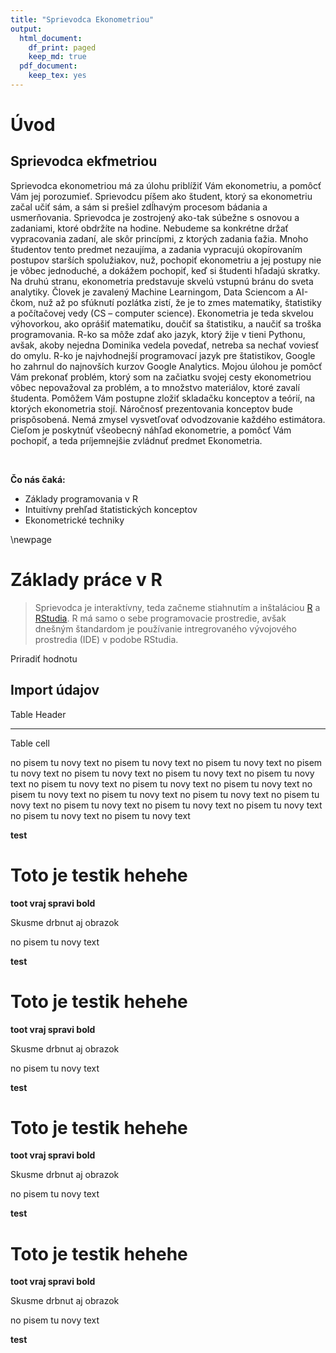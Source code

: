 ```yaml
---
title: "Sprievodca Ekonometriou"
output:
  html_document:
    df_print: paged
    keep_md: true
  pdf_document:
    keep_tex: yes
---
```




# Úvod

## Sprievodca ekfmetriou

Sprievodca ekonometriou má za úlohu priblížiť Vám ekonometriu, a pomôcť Vám jej porozumieť. Sprievodcu píšem ako študent, ktorý sa ekonometriu začal učiť sám, a sám si prešiel zdĺhavým procesom bádania a usmerňovania. Sprievodca je zostrojený ako-tak súbežne s osnovou a zadaniami, ktoré obdržíte na hodine. Nebudeme sa konkrétne držať vypracovania zadaní, ale skôr princípmi, z ktorých zadania ťažia. Mnoho študentov tento predmet nezaujíma, a zadania vypracujú okopírovaním postupov starších spolužiakov, nuž, pochopiť ekonometriu a jej postupy nie je vôbec jednoduché, a dokážem pochopiť, keď si študenti hľadajú skratky. Na druhú stranu, ekonometria predstavuje skvelú vstupnú bránu do sveta analytiky. Človek je zavalený Machine Learningom, Data Sciencom a AI-čkom, nuž až po sfúknutí pozlátka zistí, že je to zmes matematiky, štatistiky a počítačovej vedy (CS – computer science). Ekonometria je teda skvelou výhovorkou, ako oprášiť matematiku, doučiť sa štatistiku, a naučiť sa troška programovania. R-ko sa môže zdať ako jazyk, ktorý žije v tieni Pythonu, avšak, akoby nejedna Dominika vedela povedať, netreba sa nechať voviesť do omylu. R-ko je najvhodnejší programovací jazyk pre štatistikov, Google ho zahrnul do najnovších kurzov Google Analytics. Mojou úlohou je pomôcť Vám prekonať problém, ktorý som na začiatku svojej cesty ekonometriou vôbec nepovažoval za problém, a to množstvo materiálov, ktoré zavalí študenta. Pomôžem Vám postupne zložiť skladačku konceptov a teórií, na ktorých ekonometria stojí. Náročnosť prezentovania konceptov bude prispôsobená. Nemá zmysel vysvetľovať odvodzovanie každého estimátora. Cieľom je poskytnúť všeobecný náhľad ekonometrie, a pomôcť Vám pochopiť, a teda príjemnejšie zvládnuť predmet Ekonometria.    

&nbsp;  
 
__Čo nás čaká:__  

* Základy programovania v R  
* Intuitívny prehľad štatistických konceptov  
* Ekonometrické techniky 

\newpage

# Základy práce v R  

> Sprievodca je interaktívny, teda začneme stiahnutím a inštaláciou [R](https://cran.r-project.org/mirrors.html) a [RStudia](https://cran.r-project.org/mirrors.html). R má samo o sebe programovacie prostredie, avšak dnešným štandardom je používanie intregrovaného vývojového prostredia (IDE) v podobe RStudia.  



Priradiť hodnotu

## Import údajov
Table Header  
___________
Table cell


no pisem tu novy text no pisem tu novy text no pisem tu novy text no pisem tu novy text no pisem tu novy text no pisem tu novy text no pisem tu novy text no pisem tu novy text no pisem tu novy text no pisem tu novy text no pisem tu novy text no pisem tu novy text no pisem tu novy text no pisem tu novy text no pisem tu novy text no pisem tu novy text no pisem tu novy text no pisem tu novy text no pisem tu novy text 


__test__
# Toto je testik hehehe
**toot vraj spravi bold**

Skusme drbnut aj obrazok

no pisem tu novy text


__test__
# Toto je testik hehehe
**toot vraj spravi bold**

Skusme drbnut aj obrazok

no pisem tu novy text


__test__
# Toto je testik hehehe
**toot vraj spravi bold**

Skusme drbnut aj obrazok

no pisem tu novy text


__test__
# Toto je testik hehehe
**toot vraj spravi bold**

Skusme drbnut aj obrazok

no pisem tu novy text


__test__
